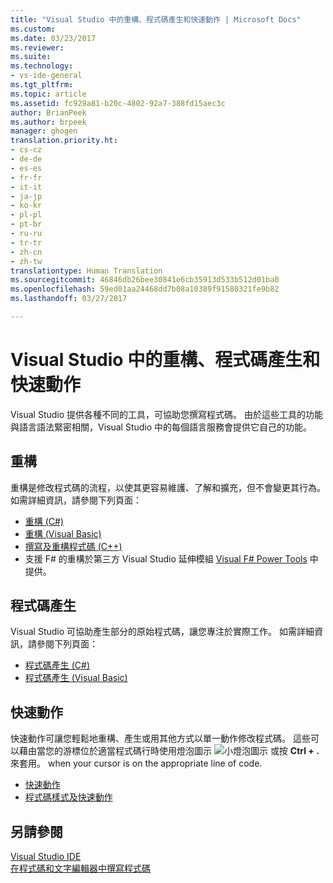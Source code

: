 ```yaml
---
title: "Visual Studio 中的重構、程式碼產生和快速動作 | Microsoft Docs"
ms.custom: 
ms.date: 03/23/2017
ms.reviewer: 
ms.suite: 
ms.technology:
- vs-ide-general
ms.tgt_pltfrm: 
ms.topic: article
ms.assetid: fc929a81-b20c-4802-92a7-388fd15aec3c
author: BrianPeek
ms.author: brpeek
manager: ghogen
translation.priority.ht:
- cs-cz
- de-de
- es-es
- fr-fr
- it-it
- ja-jp
- ko-kr
- pl-pl
- pt-br
- ru-ru
- tr-tr
- zh-cn
- zh-tw
translationtype: Human Translation
ms.sourcegitcommit: 46846db26bee30841e6cb35913d533b512d01ba0
ms.openlocfilehash: 59ed01aa24468dd7b08a10389f91580321fe9b82
ms.lasthandoff: 03/27/2017

---
```

# <a name="refactoring-code-generation-and-quick-actions-in-visual-studio"></a>Visual Studio 中的重構、程式碼產生和快速動作
Visual Studio 提供各種不同的工具，可協助您撰寫程式碼。  由於這些工具的功能與語言語法緊密相關，Visual Studio 中的每個語言服務會提供它自己的功能。

## <a name="refactoring"></a>重構
重構是修改程式碼的流程，以使其更容易維護、了解和擴充，但不會變更其行為。  如需詳細資訊，請參閱下列頁面：  
  
* [重構 (C#)](../csharp-ide/refactoring-csharp.md)  
* [重構 (Visual Basic)](../vb-ide/refactoring-vb.md)  
* [撰寫及重構程式碼 (C++)](/cpp/ide/writing-and-refactoring-code-cpp)  
* 支援 F# 的重構於第三方 Visual Studio 延伸模組 [Visual F# Power Tools](https://visualstudiogallery.msdn.microsoft.com/136b942e-9f2c-4c0b-8bac-86d774189cff) 中提供。  

## <a name="code-generation"></a>程式碼產生
Visual Studio 可協助產生部分的原始程式碼，讓您專注於實際工作。  如需詳細資訊，請參閱下列頁面：  
  
* [程式碼產生 (C#)](../csharp-ide/code-generation-csharp.md)
* [程式碼產生 (Visual Basic)](../vb-ide/code-generation-vb.md)

<a name="#quick-actions"></a>
## <a name="quick-actions"></a>快速動作
快速動作可讓您輕鬆地重構、產生或用其他方式以單一動作修改程式碼。  這些可以藉由當您的游標位於適當程式碼行時使用燈泡圖示 ![小燈泡圖示](~/ide/media/vs2015_lightbulbsmall.png "VS2017_LightBulbSmall") 或按 **Ctrl + .** 來套用。 when your cursor is on the appropriate line of code.

* [快速動作](quick-actions.md)
* [程式碼樣式及快速動作](code-styles-and-quick-actions.md)

## <a name="see-also"></a>另請參閱  
[Visual Studio IDE](../ide/visual-studio-ide.md)   
[在程式碼和文字編輯器中撰寫程式碼](../ide/writing-code-in-the-code-and-text-editor.md)  


